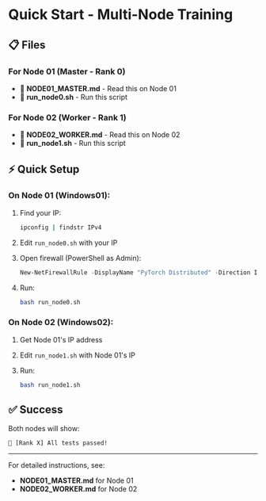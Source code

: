 # Quick Start - Multi-Node Training

## 📋 Files

### For Node 01 (Master - Rank 0)
- 📄 **NODE01_MASTER.md** - Read this on Node 01
- 🚀 **run_node0.sh** - Run this script

### For Node 02 (Worker - Rank 1)
- 📄 **NODE02_WORKER.md** - Read this on Node 02
- 🚀 **run_node1.sh** - Run this script

## ⚡ Quick Setup

### On Node 01 (Windows01):

1. Find your IP:
   ```bash
   ipconfig | findstr IPv4
   ```

2. Edit `run_node0.sh` with your IP

3. Open firewall (PowerShell as Admin):
   ```powershell
   New-NetFirewallRule -DisplayName "PyTorch Distributed" -Direction Inbound -LocalPort 29500 -Protocol TCP -Action Allow
   ```

4. Run:
   ```bash
   bash run_node0.sh
   ```

### On Node 02 (Windows02):

1. Get Node 01's IP address

2. Edit `run_node1.sh` with Node 01's IP

3. Run:
   ```bash
   bash run_node1.sh
   ```

## ✅ Success

Both nodes will show:
```
🎉 [Rank X] All tests passed!
```

---

For detailed instructions, see:
- **NODE01_MASTER.md** for Node 01
- **NODE02_WORKER.md** for Node 02
